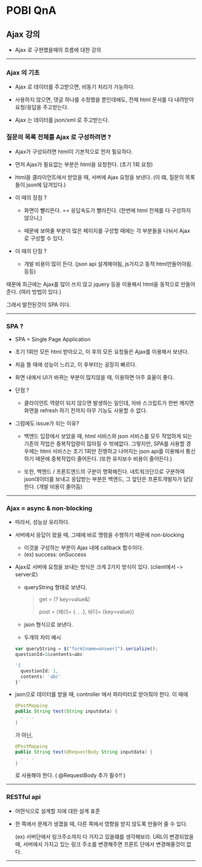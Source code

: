 # POBI QnA

## Ajax 강의
- Ajax 로 구현했을때의 흐름에 대한 강의

---
### Ajax 의 기초

- Ajax 로 데이터를 주고받으면, 비동기 처리가 가능하다.
- 사용하지 않으면, 댓글 하나를 수정했을 뿐인데에도, 전체 html 문서를 다 내려받아 요청/응답을 주고받는다.

- Ajax 는 데이터를 json/xml 로 주고받는다.

### 질문의 목록 전체를 Ajax 로 구성하려면 ?

- Ajax가 구성되려면 html이 기본적으로 먼저 필요하다.
- 먼저 Ajax가 필요없는 부분은 html을 요청한다. (초기 1회 요청)
- html을 클라이언트에서 받았을 때, 서버에 Ajax 요청을 보낸다. (이 떄, 질문의 목록들이 json에 담겨있다.)

- 이 때의 장점 ?
  - 화면이 빨리뜬다. == 응답속도가 빨라진다. (한번에 html 전체를 다 구성하지 않으니,)

  - 때문에 보여줄 부분이 많은 페이지를 구성할 때에는 각 부분들을 나눠서 Ajax 로 구성할 수 있다.

- 이 때의 단점 ?
  - 개발 비용이 많이 든다. (json api 설계해야됨, js가지고 동적 html만들어야됨. 등등)

때문에 최근에는 Ajax를 많이 쓰지 않고 jquery 등을 이용해서 html을 동적으로 만들어준다.
(여러 방법이 있다.)

그래서 발전된것이 SPA 이다.

---
### SPA ?
- SPA = Single Page Application

- 초기 1회만 모든 html 받아오고, 이 후의 모든 요청들은 Ajax를 이용해서 보낸다.
- 처음 뜰 때에 성능이 느리고, 이 후부터는 굉장히 빠르다.

- 화면 내에서 UI가 바뀌는 부분이 많지않을 때, 이용하면 아주 효율이 좋다.

- 단점 ?
  - 클라이언트 역량이 되지 않으면 발생하는 일인데, 자바 스크립트가 한번 깨지면 화면을 refresh 하기 전까지 아무 기능도 사용할 수 없다.

- 그럼에도 issue가 되는 이유?
  - 백엔드 입장에서 보았을 때, html 서비스와 json 서비스를 모두 작업하게 되는 기존의 작업은 중복작업량이 많아질 수 밖에없다. 그렇지만, SPA를 사용할 경우에는 html 서비스는 초기 1회만 진행하고 나머지는 json api를 이용해서 통신하기 때문에 중복작업이 줄어든다. (또한 유지보수 비용이 줄어든다.)

  - 또한, 백엔드 / 프론트엔드의 구분이 명확해진다. 네트워크단으로 구분하여 json데이터를 보내고 응답받는 부분은 백엔드, 그 앞단은 프론트개발자가 담당한다. (개발 비용이 줄어듬)

---
### Ajax = async & non-blocking

- 따라서, 성능상 유리하다.

- 서버에서 응답이 왔을 때, 그때에 바로 명령을 수행하기 때문에 non-blocking
  - 이것을 구성하는 부분이 Ajax 내에 callback 함수이다.
  - (ex) success: onSuccess

- Ajax로 서버에 요청을 보내는 방식은 크게 2가지 방식이 있다. (client에서 -> server로)
  - queryString 형태로 보낸다.
    > get = (? key=value&)
    >
    > post = (헤더= {. . .}, 바디= {key=value})

  - json 형식으로 보낸다.

  - 두개의 차이 예시

  ```javascript
  var queryString = $("form[name=answer]").serialize();
  questionId=1&contents=abc
  ```

  ```javascript
  '{
    questionId: 1,
    contents: 'abc'
  }'
  ```

- json으로 데이터를 받을 때, controller 에서 파라미터로 받아줘야 한다. 이 때에

  ```java
  @PostMapping
  public String test(String inputdata) {
    . . .
  }
  ```
  가 아닌,
  ```java
  @PostMapping
  public String test(@RequestBody String inputdata) {
    . . .
  }
  ```
  로 사용해야 한다. ( @RequestBody 추가 필수!! )

---
### RESTful api
- 어떤식으로 설계할 지에 대한 설계 표준

- 한 쪽에서 문제가 생겼을 때, 다른 쪽에서 영향을 받지 않도록 만들어 줄 수 있다.

  (ex) 서버단에서 링크주소까지 다 가지고 있을떄를 생각해보라. URL이 변경되었을 때, 서버에서 가지고 있는 링크 주소를 변경해주면 프론트 단에서 변경해줄것이 없다.



---
